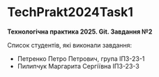 # TechPrakt2024Task1

**Технологічна практика 2025. Git. Завдання №2**

Список студентів, які виконали завдання:

* Петренко Петро Петрович, група ІПЗ-23-1
* Пилипчук Маргарита Сергіївна ІПЗ-23-3
